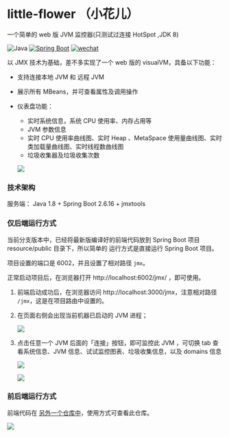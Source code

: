 # little-flower （小花儿）
一个简单的 web 版 JVM 监控器(只测试过连接 HotSpot ,JDK 8)

![Java](https://img.shields.io/badge/JDK-1.8-green.svg) [![Spring Boot](https://img.shields.io/badge/Spring%20Boot-2.6.16-brightgreen.svg)](https://spring.io/projects/spring-boot) [![wechat](https://img.shields.io/badge/公众号-古时的风筝-success.svg)]()

以 JMX 技术为基础，差不多实现了一个 web 版的 visualVM，具备以下功能：
- 支持连接本地 JVM 和 远程 JVM 
- 展示所有 MBeans，并可查看属性及调用操作
- 仪表盘功能：
    - 实时系统信息，系统 CPU 使用率、内存占用等
    - JVM 参数信息
    - 实时 CPU 使用率曲线图、实时 Heap 、MetaSpace 使用量曲线图、实时类加载量曲线图、实时线程数曲线图
    - 垃圾收集器及垃圾收集次数

  ![](https://github.com/huzhicheng/little-flower/raw/master/Jvm-Monitor.png?raw=true)
  
### 技术架构

服务端： Java 1.8 + Spring Boot 2.6.16 + jmxtools

### 仅后端运行方式

当前分支版本中，已经将最新版编译好的前端代码放到 Spring Boot 项目 resource/public 目录下，所以简单的
运行方式是直接运行 Spring Boot 项目。

项目设置的端口是 6002，并且设置了相对路径 `jmx`。

正常启动项目后，在浏览器打开 http://localhost:6002/jmx/ ，即可使用。

1. 前端启动成功后，在浏览器访问 http://localhost:3000/jmx，注意相对路径 `/jmx`，这是在项目路由中设置的。
2. 在页面右侧会出现当前机器已启动的 JVM 进程；

    ![](https://hexo.moonkite.cn/blog/20231018173808.png)

3. 点击任意一个 JVM 后面的「连接」按钮，即可监控此 JVM ，可切换 tab 查看系统信息、JVM 信息、试试监控图表、垃圾收集信息，以及 domains 信息

    ![](https://hexo.moonkite.cn/blog/20231018174102.png)

    ![](https://hexo.moonkite.cn/blog/20231018174416.png)

    
### 前后端运行方式
前端代码在 [另外一个仓库中](https://github.com/huzhicheng/VisualVM-Web)，使用方式可查看此仓库。



![](https://github.com/huzhicheng/little-flower/blob/master/little-flower-ui/src/asset/qrcode.png?raw=true)